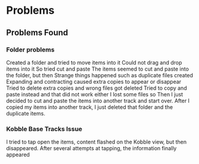 # Problems
## Problems Found

### Folder problems
Created a folder and tried to move items into it
Could not drag and drop items into it
So tried cut and paste
The items seemed to cut and paste into the folder, but then
Strange things happened such as duplicate files created
Expanding and contracting caused extra copies to appear or disappear
Tried to delete extra copies and wrong files got deleted
Tried to copy and paste instead and that did not work either
I lost some files so 
Then I just decided to cut and paste the items into another track and start over.
After I copied my items into another track, I just deleted that folder and the duplicate items.

### Kobble Base Tracks Issue
I tried to tap open the items, content flashed on the Kobble view, but then disappeared. After several attempts at tapping, the information finally appeared

###
